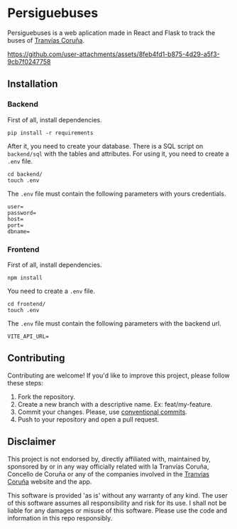 # Persiguebuses

Persiguebuses is a web aplication made in React and Flask to track the buses of [Tranvías Coruña](https://tranviascoruna.com/). 

https://github.com/user-attachments/assets/8feb4fd1-b875-4d29-a5f3-9cb7f0247758

## Installation

### Backend

First of all, install dependencies.

```
pip install -r requirements
```

After it, you need to create your database. There is a SQL script on `backend/sql` with the tables and attributes. For using it, you need to create a `.env` file.

```
cd backend/
touch .env
```

The `.env` file must contain the following parameters with yours credentials.

```
user=
password=
host=
port=
dbname=
```

### Frontend

First of all, install dependencies.

```
npm install
```

You need to create a `.env` file.

```
cd frontend/
touch .env
```

The `.env` file must contain the following parameters with the backend url.

```
VITE_API_URL=
```

## Contributing

Contributing are welcome! If you'd like to improve this project, please follow these steps:

1. Fork the repository.
2. Create a new branch with a descriptive name. Ex: feat/my-feature.
3. Commit your changes. Please, use [conventional commits](https://www.conventionalcommits.org).
4. Push to your repository and open a pull request.


## Disclaimer
This project is not endorsed by, directly affiliated with, maintained by, sponsored by or in any way officially related with la Tranvías Coruña, Concello de Coruña or any of the companies involved in the [Tranvías Coruña](tranviascoruna.com) website and the app.

This software is provided 'as is' without any warranty of any kind. The user of this software assumes all responsibility and risk for its use. I shall not be liable for any damages or misuse of this software. Please use the code and information in this repo responsibly.
